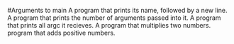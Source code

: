 #Arguments to main 
A program that prints its name, followed by a new line.
A program that prints the number of arguments passed into it.
A program that prints all argc it recieves.
A program that multiplies two numbers.
 program that adds positive numbers.
